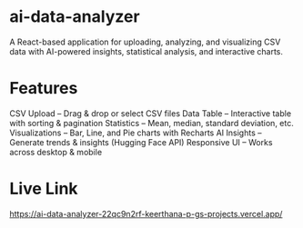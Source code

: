 # ai-data-analyzer
A React-based application for uploading, analyzing, and visualizing CSV data with AI-powered insights, statistical analysis, and interactive charts.

# Features

CSV Upload – Drag & drop or select CSV files
Data Table – Interactive table with sorting & pagination
Statistics – Mean, median, standard deviation, etc.
Visualizations – Bar, Line, and Pie charts with Recharts
AI Insights – Generate trends & insights (Hugging Face API)
Responsive UI – Works across desktop & mobile

# Live Link 

https://ai-data-analyzer-22qc9n2rf-keerthana-p-gs-projects.vercel.app/
